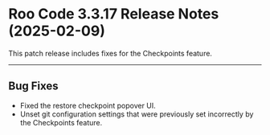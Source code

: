 # Roo Code 3.3.17 Release Notes (2025-02-09)

This patch release includes fixes for the Checkpoints feature.

---

## Bug Fixes

*   Fixed the restore checkpoint popover UI.
*   Unset git configuration settings that were previously set incorrectly by the Checkpoints feature.